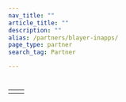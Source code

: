 ```yaml
---
nav_title: ""
article_title: ""
description: ""
alias: /partners/blayer-inapps/
page_type: partner
search_tag: Partner

---
```


# 

>  



## 

 



## 

|  |  |
| ----------- | ----------- |
|  |  |


## 



 

## 

###  

#### 

 
 



#### 

  



### 

  

###  

  



## 

  

 



